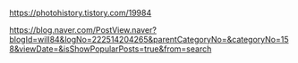 https://photohistory.tistory.com/19984

https://blog.naver.com/PostView.naver?blogId=will84&logNo=222514204265&parentCategoryNo=&categoryNo=158&viewDate=&isShowPopularPosts=true&from=search
